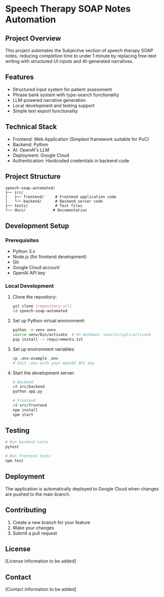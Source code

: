# Speech Therapy SOAP Notes Automation

## Project Overview
This project automates the Subjective section of speech therapy SOAP notes, reducing completion time to under 1 minute by replacing free-text writing with structured UI inputs and AI-generated narratives.

## Features
- Structured input system for patient assessment
- Phrase bank system with type-search functionality
- LLM-powered narrative generation
- Local development and testing support
- Simple text export functionality

## Technical Stack
- Frontend: Web Application (Simplest framework suitable for PoC)
- Backend: Python
- AI: OpenAI's LLM
- Deployment: Google Cloud
- Authentication: Hardcoded credentials in backend code

## Project Structure
```
speech-soap-automated/
├── src/
│   ├── frontend/     # Frontend application code
│   └── backend/      # Backend server code
├── tests/            # Test files
└── docs/            # Documentation
```

## Development Setup

### Prerequisites
- Python 3.x
- Node.js (for frontend development)
- Git
- Google Cloud account
- OpenAI API key

### Local Development
1. Clone the repository:
   ```bash
   git clone [repository-url]
   cd speech-soap-automated
   ```

2. Set up Python virtual environment:
   ```bash
   python -m venv venv
   source venv/bin/activate  # On Windows: venv\Scripts\activate
   pip install -r requirements.txt
   ```

3. Set up environment variables:
   ```bash
   cp .env.example .env
   # Edit .env with your OpenAI API key
   ```

4. Start the development server:
   ```bash
   # Backend
   cd src/backend
   python app.py

   # Frontend
   cd src/frontend
   npm install
   npm start
   ```

## Testing
```bash
# Run backend tests
pytest

# Run frontend tests
npm test
```

## Deployment
The application is automatically deployed to Google Cloud when changes are pushed to the main branch.

## Contributing
1. Create a new branch for your feature
2. Make your changes
3. Submit a pull request

## License
[License information to be added]

## Contact
[Contact information to be added] 